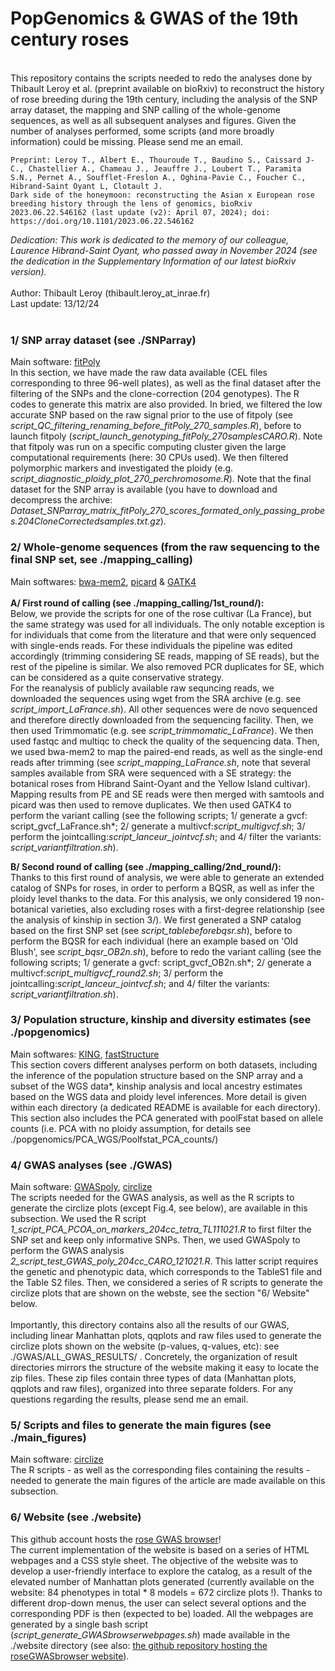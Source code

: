 # PopGenomics & GWAS of the 19th century roses <br>
<br>
This repository contains the scripts needed to redo the analyses done by Thibault Leroy et al. (preprint available on bioRxiv) to reconstruct the history of rose breeding during the 19th century, including the analysis of the SNP array dataset, the mapping and SNP calling of the whole-genome sequences, as well as all subsequent analyses and figures. Given the number of analyses performed, some scripts (and more broadly information) could be missing. Please send me an email.<br>

```
Preprint: Leroy T., Albert E., Thouroude T., Baudino S., Caissard J-C., Chastellier A., Chameau J., Jeauffre J., Loubert T., Paramita S.N., Pernet A., Soufflet-Freslon A., Oghina-Pavie C., Foucher C., Hibrand-Saint Oyant L, Clotault J.
Dark side of the honeymoon: reconstructing the Asian x European rose breeding history through the lens of genomics, bioRxiv 2023.06.22.546162 (last update (v2): April 07, 2024); doi: https://doi.org/10.1101/2023.06.22.546162
```
<i>Dedication: This work is dedicated to the memory of our colleague, Laurence Hibrand-Saint Oyant, who passed away in November 2024 (see the dedication in the Supplementary Information of our latest bioRxiv version).</i><br>
<br>
Author: Thibault Leroy (thibault.leroy_at_inrae.fr)<br>
Last update: 13/12/24 <br><br>

### 1/ SNP array dataset (see ./SNParray)

Main software: [fitPoly](https://cran.r-project.org/web/packages/fitPoly/index.html) <br>
In this section, we have made the raw data available (CEL files corresponding to three 96-well plates), as well as the final dataset after the filtering of the SNPs and the clone-correction (204 genotypes). The R codes to generate this matrix are also provided. In bried, we filtered the low accurate SNP based on the raw signal prior to the use of fitpoly (see *script_QC_filtering_renaming_before_fitPoly_270_samples.R*), before to launch fitpoly (*script_launch_genotyping_fitPoly_270samplesCARO.R*). Note that fitpoly was run on a specific computing cluster given the large computational requirements (here: 30 CPUs used). We then filtered polymorphic markers and investigated the ploidy (e.g. *script_diagnostic_ploidy_plot_270_perchromosome.R*). Note that the final dataset for the SNP array is available (you have to download and decompress the archive: *Dataset_SNParray_matrix_fitPoly_270_scores_formated_only_passing_probes.204CloneCorrectedsamples.txt.gz*).

### 2/ Whole-genome sequences (from the raw sequencing to the final SNP set, see ./mapping_calling)

Main softwares: [bwa-mem2](https://github.com/bwa-mem2/bwa-mem2), [picard](https://broadinstitute.github.io/picard/) & [GATK4](https://gatk.broadinstitute.org/hc/en-us/articles/360036194592-Getting-started-with-GATK4)<br> <br>
**A/ First round of calling (see ./mapping_calling/1st_round/):**<br>
Below, we provide the scripts for one of the rose cultivar (La France), but the same strategy was used for all individuals. The only notable exception is for individuals that come from the literature and that were only sequenced with single-ends reads. For these individuals the pipeline was edited accordingly (trimming considering SE reads, mapping of SE reads), but the rest of the pipeline is similar. We also removed PCR duplicates for SE, which can be considered as a quite conservative strategy. <br>
For the reanalysis of publicly available raw sequncing reads, we downloaded the sequences using wget from the SRA archive (e.g. see *script_import_LaFrance.sh*). All other sequences were de novo sequenced and therefore directly downloaded from the sequencing facility. Then, we then used Trimmomatic (e.g. see *script_trimmomatic_LaFrance*). We then used fastqc and multiqc to check the quality of the sequencing data. Then, we used bwa-mem2 to map the paired-end reads, as well as the single-end reads after trimming (see *script_mapping_LaFrance.sh*, note that several samples available from SRA were sequenced with a SE strategy: the botanical roses from Hibrand Saint-Oyant and the Yellow Island cultivar). Mapping results from PE and SE reads were then merged with samtools and picard was then used to remove duplicates. We then used GATK4 to perform the variant calling (see the following scripts; 1/ generate a gvcf: script_gvcf_LaFrance.sh*; 2/ generate a multivcf:*script_multigvcf.sh*; 3/ perform the jointcalling:*script_lanceur_jointvcf.sh*; and 4/ filter the variants: *script_variantfiltration.sh*).<br>

**B/ Second round of calling (see ./mapping_calling/2nd_round/):** <br>
Thanks to this first round of analysis, we were able to generate an extended catalog of SNPs for roses, in order to perform a BQSR, as well as infer the ploidy level thanks to the data. For this analysis, we only considered 19 non-botanical varieties, also excluding roses with a first-degree relationship (see the analysis of kinship in section 3/). We first generated a SNP catalog based on the first SNP set (see *script_tablebeforebqsr.sh*), before to perform the BQSR for each individual (here an example based on 'Old Blush', see *script_bqsr_OB2n.sh*), before to redo the variant calling (see the following scripts; 1/ generate a gvcf: script_gvcf_OB2n.sh*; 2/ generate a multivcf:*script_multigvcf_round2.sh*; 3/ perform the jointcalling:*script_lanceur_jointvcf.sh*; and 4/ filter the variants: *script_variantfiltration.sh*). <br>

### 3/ Population structure, kinship and diversity estimates (see ./popgenomics)

Main softwares: [KING](https://www.kingrelatedness.com/), [fastStructure](https://github.com/rajanil/fastStructure)  <br> 
This section covers different analyses perform on both datasets, including the inference of the population structure based on the SNP array and a subset of the WGS data*, kinship analysis and local ancestry estimates based on the WGS data and ploidy level inferences. More detail is given within each directory (a dedicated README is available for each directory).<br>
This section also includes the PCA generated with poolFstat based on allele counts (i.e. PCA with no ploidy assumption, for details see ./popgenomics/PCA_WGS/Poolfstat_PCA_counts/)<br>

### 4/ GWAS analyses (see ./GWAS)

Main software: [GWASpoly](https://github.com/jendelman/GWASpoly), [circlize](https://jokergoo.github.io/circlize_book/book/) <br>
The scripts needed for the GWAS analysis, as well as the R scripts to generate the circlize plots (except Fig.4, see below), are available in this subsection. We used the R script *1_script_PCA_PCOA_on_markers_204cc_tetra_TL111021.R* to first filter the SNP set and keep only informative SNPs. Then, we used GWASpoly to perform the GWAS analysis *2_script_test_GWAS_poly_204cc_CARO_121021.R*. This latter script requires the genetic and phenotypic data, which corresponds to the TableS1 file and the Table S2 files. Then, we considered a series of R scripts to generate the circlize plots that are shown on the webste, see the section "6/ Website" below. <br><br>
Importantly, this directory contains also all the results of our GWAS, including linear Manhattan plots, qqplots and raw files used to generate the circlize plots shown on the website (p-values, q-values, etc): see ./GWAS/ALL_GWAS_RESULTS/ . Concretely, the organization of result directories mirrors the structure of the website making it easy to locate the zip files. These zip files contain three types of data (Manhattan plots, qqplots and raw files), organized into three separate folders. For any questions regarding the results, please send me an email. <br>

### 5/ Scripts and files to generate the main figures (see ./main_figures)

Main software: [circlize](https://jokergoo.github.io/circlize_book/book/) <br>
The R scripts - as well as the corresponding files containing the results - needed to generate the main figures of the article are made available on this subsection. <br>

### 6/ Website (see ./website)

This github account hosts the [rose GWAS browser](https://rosegwasbrowser.github.io/)!<br>
The current implementation of the website is based on a series of HTML webpages and a CSS style sheet. The objective of the website was to develop a user-friendly interface to explore the catalog, as a result of the elevated number of Manhattan plots generated (currently available on the website: 84 phenotypes in total * 8 models = 672 circlize plots !). Thanks to different drop-down menus, the user can select several options and the corresponding PDF is then (expected to be) loaded. All the webpages are generated by a single bash script (*script_generate_GWASbrowserwebpages.sh*) made available in the ./website directory (see also: [the github repository hosting the roseGWASbrowser website](https://github.com/roseGWASbrowser/rosegwasbrowser.github.io)).<br>
